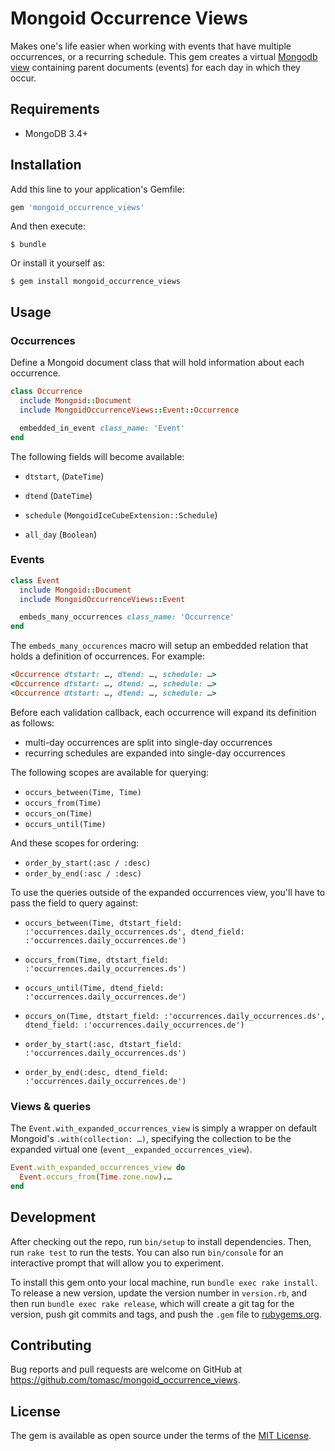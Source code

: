 # Mongoid Occurrence Views

Makes one's life easier when working with events that have multiple occurrences, or a recurring schedule. This gem creates a virtual [Mongodb view](https://docs.mongodb.com/manual/core/views) containing parent documents (events) for each day in which they occur.

## Requirements

* MongoDB 3.4+

## Installation

Add this line to your application's Gemfile:

```ruby
gem 'mongoid_occurrence_views'
```

And then execute:

    $ bundle

Or install it yourself as:

    $ gem install mongoid_occurrence_views

## Usage

### Occurrences

Define a Mongoid document class that will hold information about each occurrence.

```ruby
class Occurrence
  include Mongoid::Document
  include MongoidOccurrenceViews::Event::Occurrence

  embedded_in_event class_name: 'Event'
end
```

The following fields will become available:

* `dtstart`, (`DateTime`)
* `dtend` (`DateTime`)
* `schedule` (`MongoidIceCubeExtension::Schedule`)

* `all_day` (`Boolean`)

### Events

```ruby
class Event
  include Mongoid::Document
  include MongoidOccurrenceViews::Event

  embeds_many_occurrences class_name: 'Occurrence'
end
```

The `embeds_many_occurences` macro will setup an embedded relation that holds a definition of occurrences. For example:

```ruby
<Occurrence dtstart: …, dtend: …, schedule: …>
<Occurrence dtstart: …, dtend: …, schedule: …>
<Occurrence dtstart: …, dtend: …, schedule: …>
```

Before each validation callback, each occurrence will expand its definition as follows:

* multi-day occurrences are split into single-day occurrences
* recurring schedules are expanded into single-day occurrences

The following scopes are available for querying:

* `occurs_between(Time, Time)`
* `occurs_from(Time)`
* `occurs_on(Time)`
* `occurs_until(Time)`

And these scopes for ordering:

* `order_by_start(:asc / :desc)`
* `order_by_end(:asc / :desc)`

To use the queries outside of the expanded occurrences view, you'll have to pass the field to query against:

* `occurs_between(Time, dtstart_field: :'occurrences.daily_occurrences.ds', dtend_field: :'occurrences.daily_occurrences.de')`
* `occurs_from(Time, dtstart_field: :'occurrences.daily_occurrences.ds')`
* `occurs_until(Time, dtend_field: :'occurrences.daily_occurrences.de')`
* `occurs_on(Time, dtstart_field: :'occurrences.daily_occurrences.ds', dtend_field: :'occurrences.daily_occurrences.de')`

* `order_by_start(:asc, dtstart_field: :'occurrences.daily_occurrences.ds')`
* `order_by_end(:desc, dtend_field: :'occurrences.daily_occurrences.de')`

### Views & queries

The `Event.with_expanded_occurrences_view` is simply a wrapper on default Mongoid's `.with(collection: …)`, specifying the collection to be the expanded virtual one (`event__expanded_occurrences_view`).

```ruby
Event.with_expanded_occurrences_view do
  Event.occurs_from(Time.zone.now).…
end
```

## Development

After checking out the repo, run `bin/setup` to install dependencies. Then, run `rake test` to run the tests. You can also run `bin/console` for an interactive prompt that will allow you to experiment.

To install this gem onto your local machine, run `bundle exec rake install`. To release a new version, update the version number in `version.rb`, and then run `bundle exec rake release`, which will create a git tag for the version, push git commits and tags, and push the `.gem` file to [rubygems.org](https://rubygems.org).

## Contributing

Bug reports and pull requests are welcome on GitHub at https://github.com/tomasc/mongoid_occurrence_views.

## License

The gem is available as open source under the terms of the [MIT License](https://opensource.org/licenses/MIT).
